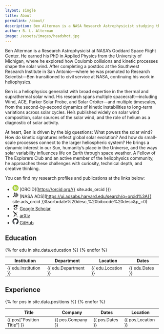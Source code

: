 ```yaml
---
layout: single
title: About
permalink: /about/
description: Ben Alterman is a NASA Research Astrophysicist studying the solar wind, space weather, and humanity’s place in the heliosphere using data from Wind, ACE, Parker Solar Probe, and Solar Orbiter.
author: B. L. Alterman
image: /assets/images/headshot.jpg
---
```


Ben Alterman is a Research Astrophysicist at NASA’s Goddard Space Flight Center. He earned his PhD in Applied Physics from the University of Michigan, where he explored how Coulomb collisions and kinetic processes shape the solar wind. After completing a postdoc at the Southwest Research Institute in San Antonio—where he was promoted to Research Scientist—Ben transitioned to civil service at NASA, continuing his work in heliophysics.

Ben is a heliophysics generalist with broad expertise in the thermal and suprathermal solar wind. His research spans multiple spacecraft—including Wind, ACE, Parker Solar Probe, and Solar Orbiter—and multiple timescales, from the second-by-second dynamics of kinetic instabilities to long-term variations across solar cycles. He’s published widely on solar wind composition, solar sources of the solar wind, and the role of helium as a diagnostic of solar activity.

At heart, Ben is driven by the big questions: What powers the solar wind? How do kinetic signatures reflect global solar evolution? And how do small-scale processes connect to the larger heliospheric system? He brings a dynamic interest in our Sun, humanity’s place in the Universe, and the ways solar variability influences life on Earth through space weather. A Fellow of The Explorers Club and an active member of the heliophysics community, he approaches these challenges with curiosity, technical depth, and creative thinking.

You can find my research profiles and publications at the links below:

- <img src="/assets/images/orcid/ORCID-iD_icon_24x24.png" alt="ORCID logo" width="20" height="20"> [ORCID](https://orcid.org/{{ site.ads_orcid }})
- <img src="/assets/images/ads/ads.svg" alt="NASA ADS logo" width="20" height="20"> [NASA ADS](https://ui.adsabs.harvard.edu/search/q=orcid%3A{{ site.ads_orcid }}&sort=date%20desc,%20bibcode%20desc&p_=0)
- <img src="/assets/images/google-scholar/google-scholar.svg" alt="Google Scholar logo" width="20" height="20"> [Google Scholar](https://scholar.google.com/citations?user=yF0j6J8AAAAJ)
- <img src="/assets/images/arxiv/arxiv.svg" alt="arXiv logo" width="20" height="20"> [arXiv](https://arxiv.org/a/alterman_b_1)
- <img src="/assets/images/github/github-mark.svg" alt="GitHub logo" width="20" height="20"> [GitHub](https://github.com/blalterman)

<section class="about-columns">
  <div class="about-right">
    <h2>Education</h2>
    <table class="education-table">
      <thead>
        <tr>
          <th>Institution</th>
          <th>Department</th>
          <th>Location</th>
          <th>Dates</th>
        </tr>
      </thead>
      <tbody>
        {% for edu in site.data.education %}
        <tr>
          <td>{{ edu.Institution }}</td>
          <td>{{ edu.Department }}</td>
          <td>{{ edu.Location }}</td>
          <td>{{ edu.Dates }}</td>
        </tr>
        {% endfor %}
      </tbody>
    </table>
  <h2>Experience</h2>
  <table class="positions-table">
  <thead>
    <tr>
      <th>Title</th>
      <th>Company</th>
      <th>Dates</th>
      <th>Location</th>
    </tr>
  </thead>
  <tbody>
    {% for pos in site.data.positions %}
    <tr>
      <td>{{ pos["Position Title"] }}</td>
      <td>{{ pos.Company }}</td>
      <td>{{ pos.Dates }}</td>
      <td>{{ pos.Location }}</td>
    </tr>
    {% endfor %}
</tbody>
</table>
</section>
